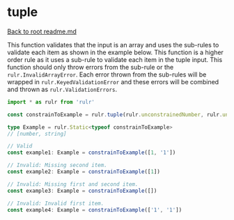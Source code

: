 # tuple

[Back to root readme.md](../../../readme.md)

This function validates that the input is an array and uses the sub-rules to validate each item as shown in the example below. This function is a higher order rule as it uses a sub-rule to validate each item in the tuple input. This function should only throw errors from the sub-rule or the `rulr.InvalidArrayError`. Each error thrown from the sub-rules will be wrapped in `rulr.KeyedValidationError` and these errors will be combined and thrown as `rulr.ValidationErrors`.

```ts
import * as rulr from 'rulr'

const constrainToExample = rulr.tuple(rulr.unconstrainedNumber, rulr.unconstrainedString)

type Example = rulr.Static<typeof constrainToExample>
// [number, string]

// Valid
const example1: Example = constrainToExample([1, '1'])

// Invalid: Missing second item.
const example2: Example = constrainToExample([1])

// Invalid: Missing first and second item.
const example3: Example = constrainToExample([])

// Invalid: Invalid first item.
const example4: Example = constrainToExample(['1', '1'])
```
